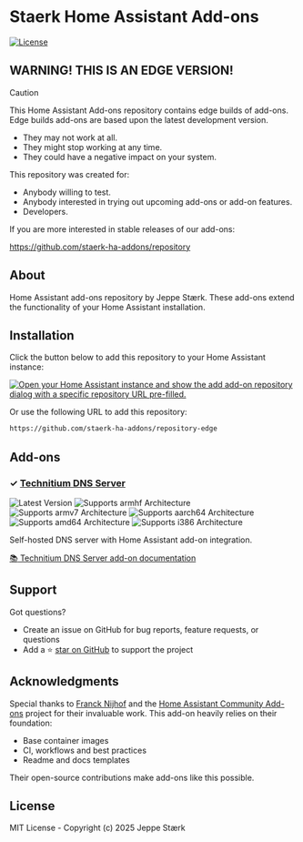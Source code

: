 # Staerk Home Assistant Add-ons

[![License][license-shield]][license]

## WARNING! THIS IS AN EDGE VERSION!

> [!CAUTION]
> This Home Assistant Add-ons repository contains edge builds of add-ons.
> Edge builds add-ons are based upon the latest development version.

- They may not work at all.
- They might stop working at any time.
- They could have a negative impact on your system.

This repository was created for:

- Anybody willing to test.
- Anybody interested in trying out upcoming add-ons or add-on features.
- Developers.

If you are more interested in stable releases of our add-ons:

<https://github.com/staerk-ha-addons/repository>


## About

Home Assistant add-ons repository by Jeppe Stærk. These add-ons extend the functionality of your Home Assistant installation.

## Installation

Click the button below to add this repository to your Home Assistant instance:

[![Open your Home Assistant instance and show the add add-on repository dialog with a specific repository URL pre-filled.](https://my.home-assistant.io/badges/supervisor_add_addon_repository.svg)](https://my.home-assistant.io/redirect/supervisor_add_addon_repository/?repository_url=https://github.com/staerk-ha-addons/repository-edge)

Or use the following URL to add this repository:

```txt
https://github.com/staerk-ha-addons/repository-edge
```

## Add-ons

### &#10003; [Technitium DNS Server][addon-technitium-dns]

![Latest Version][technitium-dns-version-shield]
![Supports armhf Architecture][technitium-dns-armhf-shield]
![Supports armv7 Architecture][technitium-dns-armv7-shield]
![Supports aarch64 Architecture][technitium-dns-aarch64-shield]
![Supports amd64 Architecture][technitium-dns-amd64-shield]
![Supports i386 Architecture][technitium-dns-i386-shield]

Self-hosted DNS server with Home Assistant add-on integration.

[:books: Technitium DNS Server add-on documentation][addon-doc-technitium-dns]


## Support

Got questions?

- Create an issue on GitHub for bug reports, feature requests, or questions
- Add a ⭐️ [star on GitHub](https://github.com/staerk-ha-addons/repository-edge) to support the project

## Acknowledgments

Special thanks to [Franck Nijhof][frenck] and the [Home Assistant Community Add-ons][ha-addons] project for their invaluable work. This add-on heavily relies on their foundation:

- Base container images
- CI, workflows and best practices
- Readme and docs templates

Their open-source contributions make add-ons like this possible.

## License

MIT License - Copyright (c) 2025 Jeppe Stærk

[addon-technitium-dns]: https://github.com/staerk-ha-addons/addon-technitium-dns/tree/9f56c98
[addon-doc-technitium-dns]: https://github.com/staerk-ha-addons/addon-technitium-dns/blob/9f56c98/README.md
[technitium-dns-issue]: https://github.com/staerk-ha-addons/addon-technitium-dns/issues
[technitium-dns-version-shield]: https://img.shields.io/badge/version-9f56c98-blue.svg
[technitium-dns-aarch64-shield]: https://img.shields.io/badge/aarch64-yes-green.svg
[technitium-dns-amd64-shield]: https://img.shields.io/badge/amd64-yes-green.svg
[technitium-dns-armhf-shield]: https://img.shields.io/badge/armhf-no-red.svg
[technitium-dns-armv7-shield]: https://img.shields.io/badge/armv7-no-red.svg
[technitium-dns-i386-shield]: https://img.shields.io/badge/i386-no-red.svg
[frenck]: https://github.com/frenck
[ha-addons]: https://addons.community/
[license]: https://github.com/staerk-ha-addons/repository/blob/main/LICENSE
[license-shield]: https://img.shields.io/github/license/staerk-ha-addons/repository.svg